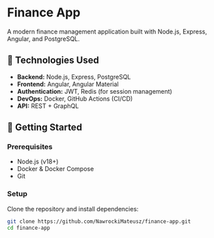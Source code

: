 # Finance App

A modern finance management application built with Node.js, Express, Angular, and PostgreSQL.

## 🚀 Technologies Used
- **Backend:** Node.js, Express, PostgreSQL
- **Frontend:** Angular, Angular Material
- **Authentication:** JWT, Redis (for session management)
- **DevOps:** Docker, GitHub Actions (CI/CD)
- **API:** REST + GraphQL

## 📌 Getting Started
### Prerequisites
- Node.js (v18+)
- Docker & Docker Compose
- Git

### Setup
Clone the repository and install dependencies:
```bash
git clone https://github.com/NawrockiMateusz/finance-app.git
cd finance-app
